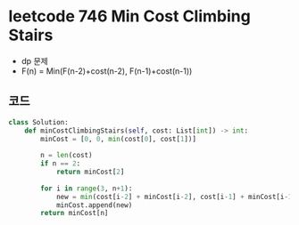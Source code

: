 # leetcode 746 Min Cost Climbing Stairs

- dp 문제
- F(n) = Min(F(n-2)+cost(n-2), F(n-1)+cost(n-1))



## 코드

```python
class Solution:
    def minCostClimbingStairs(self, cost: List[int]) -> int:
        minCost = [0, 0, min(cost[0], cost[1])]
        
        n = len(cost)
        if n == 2:
            return minCost[2]
        
        for i in range(3, n+1):
            new = min(cost[i-2] + minCost[i-2], cost[i-1] + minCost[i-1])
            minCost.append(new)
        return minCost[n]   
```



